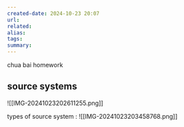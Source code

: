 ```yaml
---
created-date: 2024-10-23 20:07
url:
related:
alias:
tags:
summary:
---
```

chua bai homework
## source systems
![[IMG-20241023202611255.png]]

types of source system : ![[IMG-20241023203458768.png]]
